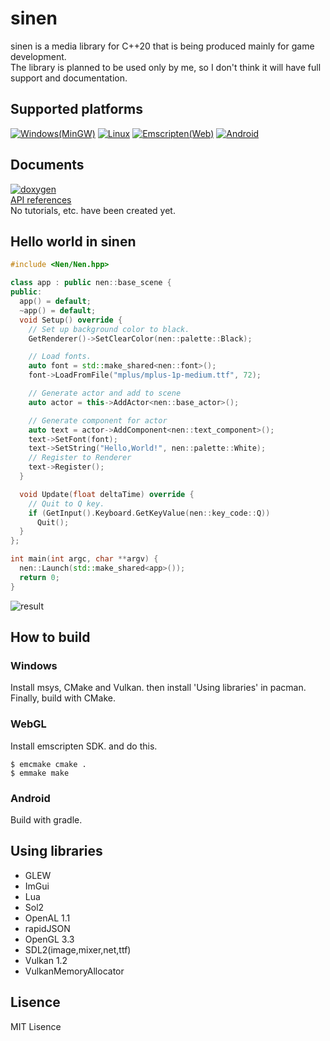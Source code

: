 # sinen
  sinen is a media library for C++20 that is being produced mainly for game development.  
The library is planned to be used only by me, so I don't think it will have full support and documentation.

## Supported platforms
[![Windows(MinGW)](https://github.com/astomih/sinen/actions/workflows/mingw.yml/badge.svg)](https://github.com/astomih/sinen/actions/workflows/mingw.yml)
[![Linux](https://github.com/astomih/sinen/actions/workflows/linux.yml/badge.svg)](https://github.com/astomih/sinen/actions/workflows/linux.yml)
[![Emscripten(Web)](https://github.com/astomih/sinen/actions/workflows/emscripten.yml/badge.svg)](https://github.com/astomih/sinen/actions/workflows/emscripten.yml)
[![Android](https://github.com/astomih/sinen/actions/workflows/android.yml/badge.svg)](https://github.com/astomih/sinen/actions/workflows/android.yml)

## Documents
[![doxygen](https://github.com/astomih/sinen/actions/workflows/doxygen.yml/badge.svg)](https://github.com/astomih/sinen/actions/workflows/doxygen.yml)  
[API references](https://astomih.github.io/sinen)  
No tutorials, etc. have been created yet.

## Hello world in sinen
``` c++
#include <Nen/Nen.hpp>

class app : public nen::base_scene {
public:
  app() = default;
  ~app() = default;
  void Setup() override {
    // Set up background color to black.
    GetRenderer()->SetClearColor(nen::palette::Black);

    // Load fonts.
    auto font = std::make_shared<nen::font>();
    font->LoadFromFile("mplus/mplus-1p-medium.ttf", 72);

    // Generate actor and add to scene
    auto actor = this->AddActor<nen::base_actor>();

    // Generate component for actor
    auto text = actor->AddComponent<nen::text_component>();
    text->SetFont(font);
    text->SetString("Hello,World!", nen::palette::White);
    // Register to Renderer
    text->Register();
  }

  void Update(float deltaTime) override {
    // Quit to Q key.
    if (GetInput().Keyboard.GetKeyValue(nen::key_code::Q))
      Quit();
  }
};

int main(int argc, char **argv) {
  nen::Launch(std::make_shared<app>());
  return 0;
}
```
![result](https://github.com/Astomih/sinen/blob/main/example/result.png "result")

## How to build
### Windows
Install msys, CMake and Vulkan. then install 'Using libraries' in pacman.  
Finally, build with CMake.
### WebGL
Install emscripten SDK. and do this.  
 ``` 
 $ emcmake cmake .
 $ emmake make
 ```
 ### Android
 Build with gradle.

## Using libraries
- GLEW
- ImGui
- Lua
- Sol2
- OpenAL 1.1
- rapidJSON
- OpenGL 3.3
- SDL2(image,mixer,net,ttf)
- Vulkan 1.2
- VulkanMemoryAllocator
  
## Lisence
 MIT Lisence